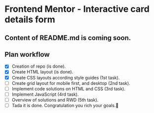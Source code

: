 
# Frontend Mentor - Interactive card details form

## Content of README.md  is coming soon.

## Plan workflow

- [x] Creation of repo (is done).
- [x] Create HTML layout (is done).
- [x] Create CSS layouts according style guides (1st task).
- [ ] Create grid layout for mobile first, and desktop (2nd task).
- [ ] Implement code solutions on HTML and CSS (3rd task).
- [ ] Implement JavaScript (4rd task).
- [ ] Overview of solutions and RWD (5th task).
- [ ] Tada it is done. Congratulation you rich your goals.🎉